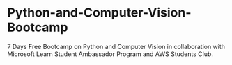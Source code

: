 # Python-and-Computer-Vision-Bootcamp
7 Days Free Bootcamp on Python and Computer Vision in collaboration with Microsoft Learn Student Ambassador Program and AWS Students Club.
